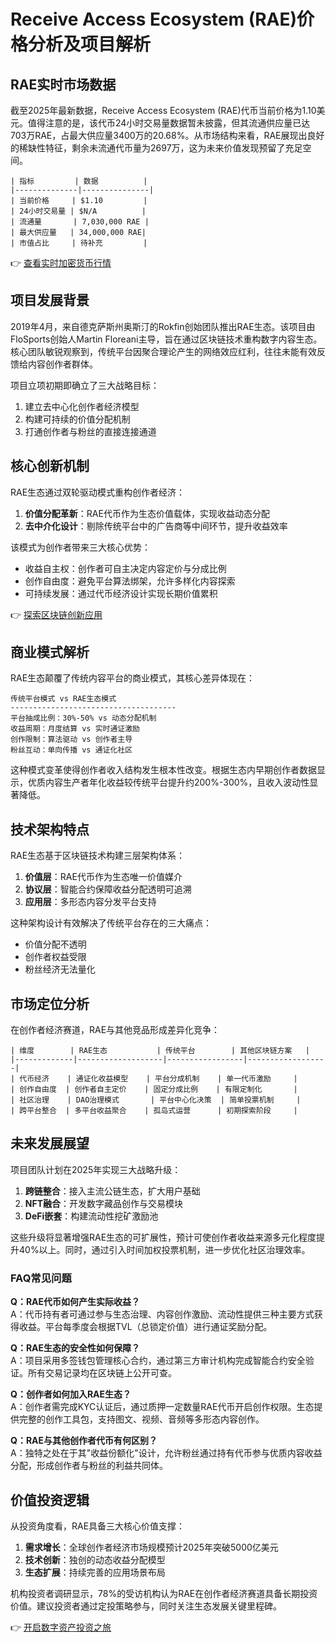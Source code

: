 # Receive Access Ecosystem (RAE)价格分析及项目解析

## RAE实时市场数据

截至2025年最新数据，Receive Access Ecosystem (RAE)代币当前价格为1.10美元。值得注意的是，该代币24小时交易量数据暂未披露，但其流通供应量已达703万RAE，占最大供应量3400万的20.68%。从市场结构来看，RAE展现出良好的稀缺性特征，剩余未流通代币量为2697万，这为未来价值发现预留了充足空间。

```
| 指标         | 数据          |
|--------------|---------------|
| 当前价格     | $1.10         |
| 24小时交易量 | $N/A          |
| 流通量       | 7,030,000 RAE |
| 最大供应量   | 34,000,000 RAE|
| 市值占比     | 待补充         |
```

👉 [查看实时加密货币行情](https://bit.ly/okx_welcome)

## 项目发展背景

2019年4月，来自德克萨斯州奥斯汀的Rokfin创始团队推出RAE生态。该项目由FloSports创始人Martin Floreani主导，旨在通过区块链技术重构数字内容生态。核心团队敏锐观察到，传统平台因聚合理论产生的网络效应红利，往往未能有效反馈给内容创作者群体。

项目立项初期即确立了三大战略目标：
1. 建立去中心化创作者经济模型
2. 构建可持续的价值分配机制
3. 打通创作者与粉丝的直接连接通道

## 核心创新机制

RAE生态通过双轮驱动模式重构创作者经济：
1. **价值分配革新**：RAE代币作为生态价值载体，实现收益动态分配
2. **去中介化设计**：剔除传统平台中的广告商等中间环节，提升收益效率

该模式为创作者带来三大核心优势：
- 收益自主权：创作者可自主决定内容定价与分成比例
- 创作自由度：避免平台算法绑架，允许多样化内容探索
- 可持续发展：通过代币经济设计实现长期价值累积

👉 [探索区块链创新应用](https://bit.ly/okx_welcome)

## 商业模式解析

RAE生态颠覆了传统内容平台的商业模式，其核心差异体现在：
```
传统平台模式 vs RAE生态模式
-------------------------------------
平台抽成比例：30%-50% vs 动态分配机制
收益周期：月度结算 vs 实时通证激励
创作限制：算法驱动 vs 创作者主导
粉丝互动：单向传播 vs 通证化社区
```

这种模式变革使得创作者收入结构发生根本性改变。根据生态内早期创作者数据显示，优质内容生产者年化收益较传统平台提升约200%-300%，且收入波动性显著降低。

## 技术架构特点

RAE生态基于区块链技术构建三层架构体系：
1. **价值层**：RAE代币作为生态唯一价值媒介
2. **协议层**：智能合约保障收益分配透明可追溯
3. **应用层**：多形态内容分发平台支持

这种架构设计有效解决了传统平台存在的三大痛点：
- 价值分配不透明
- 创作者权益受限
- 粉丝经济无法量化

## 市场定位分析

在创作者经济赛道，RAE与其他竞品形成差异化竞争：
```
| 维度        | RAE生态           | 传统平台        | 其他区块链方案   |
|-------------|-------------------|-----------------|------------------|
| 代币经济    | 通证化收益模型    | 平台分成机制    | 单一代币激励     |
| 创作自由度  | 创作者自主定价    | 固定分成比例    | 有限定制化       |
| 社区治理    | DAO治理模式       | 平台中心化决策  | 简单投票机制     |
| 跨平台整合  | 多平台收益聚合    | 孤岛式运营      | 初期探索阶段     |
```

## 未来发展展望

项目团队计划在2025年实现三大战略升级：
1. **跨链整合**：接入主流公链生态，扩大用户基础
2. **NFT融合**：开发数字藏品创作与交易模块
3. **DeFi嵌套**：构建流动性挖矿激励池

这些升级将显著增强RAE生态的可扩展性，预计可使创作者收益来源多元化程度提升40%以上。同时，通过引入时间加权投票机制，进一步优化社区治理效率。

### FAQ常见问题

**Q：RAE代币如何产生实际收益？**  
A：代币持有者可通过参与生态治理、内容创作激励、流动性提供三种主要方式获得收益。平台每季度会根据TVL（总锁定价值）进行通证奖励分配。

**Q：RAE生态的安全性如何保障？**  
A：项目采用多签钱包管理核心合约，通过第三方审计机构完成智能合约安全验证。所有交易记录均在区块链上公开可查。

**Q：创作者如何加入RAE生态？**  
A：创作者需完成KYC认证后，通过质押一定数量RAE代币开启创作权限。生态提供完整的创作工具包，支持图文、视频、音频等多形态内容创作。

**Q：RAE与其他创作者代币有何区别？**  
A：独特之处在于其"收益份额化"设计，允许粉丝通过持有代币参与优质内容收益分配，形成创作者与粉丝的利益共同体。

## 价值投资逻辑

从投资角度看，RAE具备三大核心价值支撑：
1. **需求增长**：全球创作者经济市场规模预计2025年突破5000亿美元
2. **技术创新**：独创的动态收益分配模型
3. **生态扩展**：持续完善的应用场景布局

机构投资者调研显示，78%的受访机构认为RAE在创作者经济赛道具备长期投资价值。建议投资者通过定投策略参与，同时关注生态发展关键里程碑。

👉 [开启数字资产投资之旅](https://bit.ly/okx_welcome)